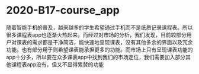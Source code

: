 # 2020-B17-course_app

随着智能手机的普及，越来越多的学生希望通过手机而不是纸质记录课程表。所以很多课程表app也逐渐火热起来。而经过对市场的分析，我们发现，目前较部分用户对课表的需求都是干净简洁，能快速地呈现课表，没有其他多余的界面以及冗余功能。也有部分用于则希望课表能承担更多的功能。而市场上只有呈现课表功能的app十分多，所以要在众多课表app中找到我们的市场定位，我们需要加入部分其他课程表app没有，但又不显得累赘的功能
